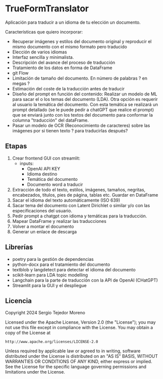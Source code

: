 # TrueFormTranslator

Aplicación para traducir a un idioma de tu elección un documento.

Características que quiero incorporar:
- Recuperar imágenes y estilos del documento original y reproducir el mismo documento con el mismo formato pero traducido
- Elección de varios idiomas
- Interfaz sencilla y minimalista.
- Descripción del avance del proceso de traducción
- Tratamiento de los datos en forma de DataFrame
- git Flow
- Limitación de tamaño del documento. En número de palabras ? en megas ?
- Estimación del coste de la traducción antes de traducir
- Diseño del prompt en función del contenido: Realizar un modelo de ML para sacar el o los temas del documento (LDA). Otra opción es requerir al usuario la temática del documento. Con esta temática se realizará un prompt detallado (se le puede pedir a chatGPT que realice el prompt) que se enviará junto con los textos del documento para conformar la columna "traducción" del dataFrame.
- Pasar un modelo de OCR (Reconocimiento de caracteres) sobre las imágenes por si tienen texto ? para traducirlas después?

## Etapas
1. Crear frontend GUI con streamlit:
    - inputs:
        - OpenAI API KEY
        - Idioma destino
        - Temática del documento
        - Documento word a traducir
2. Extracción de todo el texto, estilos, imágenes, tamaños, negritas, encabezados, títulos, pies de página, tablas etc. Guardar en DataFrame
3. Sacar el idioma del texto automáticamente (ISO 639)
4. Sacar tema del documento con Latent Dirichlet o similar y/o con las especificaciones del usuario.
5. Pedir prompt a chatgpt con idioma y temáticas para la traducción.
6. Mapear DataFrame y realizar las traducciones
7. Volver a montar el documento
8. Generar un enlace de descarga

## Librerías
- poetry para la gestión de dependencias
- python-docx para el tratamiento del documento
- textblob y langdetect para detectar el idioma del documento
- scikit-learn para LDA topic modelling
- Langchain para la parte de traducción con la API de OpenAI (CHatGPT)
- Streamlit para la GUI y el despliegue

## Licencia
Copyright 2024 Sergio Tejedor Moreno

Licensed under the Apache License, Version 2.0 (the "License");
you may not use this file except in compliance with the License.
You may obtain a copy of the License at

    http://www.apache.org/licenses/LICENSE-2.0

Unless required by applicable law or agreed to in writing, software
distributed under the License is distributed on an "AS IS" BASIS,
WITHOUT WARRANTIES OR CONDITIONS OF ANY KIND, either express or implied.
See the License for the specific language governing permissions and
limitations under the License.